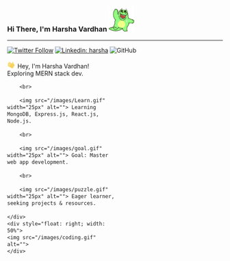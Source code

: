 <!-- - 👋 Hi, I’m @harshavardhan1726
- 👀 I’m passionate about emerging technologies and software development and strongly interested in creating innovative web applications
- 🌱 Currently I'm currently honing my Full Stack Web Development skills, exploring the latest frameworks and tools to build dynamic, user-friendly web experiences.
- 💞️ I want to collaborate on open-source projects and exciting web development ventures. If you're working on something cool, I'd love to hear about it!
- 📫 How to reach me via email at harshav1752002@gmail.com.com or through my LinkedIn profile here https://www.linkedin.com/in/harsha-vardhan-lagudu-31316a30a/
- 😄 Pronouns: He/Him -->

<!---
harshavardhan1726/harshavardhan1726 is a ✨ special ✨ repository because its `README.md` (this file) appears on your GitHub profile.
You can click the Preview link to take a look at your changes.
--->


<h3>Hi There, I'm Harsha Vardhan <img src="/images/hello.gif" height="60px" alt=""> </h3>
</div>
<hr>

[![Twitter Follow](https://img.shields.io/twitter/follow/HarshaV172604?label=Follow)](https://twitter.com/intent/follow?screen_name=HarshaV172604)
[![Linkedin: harsha](https://img.shields.io/badge/-harsha-blue?style=flat-square&logo=Linkedin&logoColor=white&link=https://www.linkedin.com/in/sai-harsha-vardhan-lagudu-31316a30a)](https://www.linkedin.com/in/sai-harsha-vardhan-lagudu-31316a30a)
![GitHub](https://img.shields.io/github/followers/harshavardhan1726)

<div>
    <div style="float: left; width: 50%">
        <img src="/images/Hand_wave.gif" width="20px" alt=""> Hey, I'm Harsha Vardhan! Exploring MERN stack dev.

        <br>

        <img src="/images/Learn.gif" width="25px" alt=""> Learning MongoDB, Express.js, React.js, Node.js.

        <br>

        <img src="/images/goal.gif" width="25px" alt=""> Goal: Master web app development.

        <br>

        <img src="/images/puzzle.gif" width="25px" alt=""> Eager learner, seeking projects & resources.

    </div>
    <div style="float: right; width: 50%">
    <img src="/images/coding.gif" alt="">
    </div>
</div>